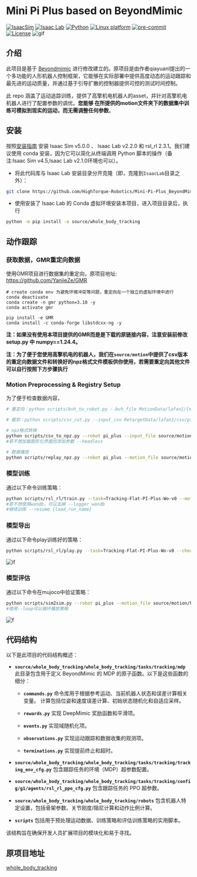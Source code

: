 # Mini Pi Plus based on BeyondMimic 

[![IsaacSim](https://img.shields.io/badge/IsaacSim-5.0.0-silver.svg)](https://docs.isaacsim.omniverse.nvidia.com/5.0.0/installation/download.html)
[![Isaac Lab](https://img.shields.io/badge/IsaacLab-2.2.0-silver)](https://isaac-sim.github.io/IsaacLab/v2.2.0/index.html)
[![Python](https://img.shields.io/badge/python-3.11-blue.svg)](https://docs.python.org/3/whatsnew/3.11.html)
[![Linux platform](https://img.shields.io/badge/platform-linux--64-orange.svg)](https://releases.ubuntu.com/20.04/)
[![pre-commit](https://img.shields.io/badge/pre--commit-enabled-brightgreen?logo=pre-commit&logoColor=white)](https://pre-commit.com/)
[![License](https://img.shields.io/badge/license-MIT-yellow.svg)](https://opensource.org/license/mit)
![gif](https://github.com/Daily-study-HT/bydmimic_publish/blob/main/gif/6363667a0f27da450e1059a30c2b274b.gif)
## 介绍

此项目是基于 [Beyondmimic](https://github.com/HybridRobotics/whole_body_tracking) 进行修改建立的。原项目是由作者qiayuanl提出的一个多功能的人形机器人控制框架，它能够在实际部署中提供高度动态的运动跟踪和最先进的运动质量，并通过基于引导扩散的控制器提供可控的测试时间控制。

此 repo 涵盖了运动追踪训练，提供了高擎机电机器人的asset，并针对高擎机电机器人进行了配置参数的调优。**您能够
在所提供的motion文件夹下的数据集中训练可模拟到现实的运动，而无需调整任何参数**。

## 安装

按照[安装指南](https://isaac-sim.github.io/IsaacLab/main/source/setup/installation/index.html) 安装 Isaac Sim v5.0.0 、 Isaac Lab v2.2.0 和 rsl_rl 2.3.1。我们建议使用 conda 安装，因为它可以简化从终端调用 Python 脚本的操作（备注:Isaac Sim v4.5,Isaac Lab v2.1.0环境也可以）。

- 将此代码库与 Isaac Lab 安装目录分开克隆（即，克隆到`IsaacLab`目录之外）：

```bash
git clone https://github.com/HighTorque-Robotics/Mini-Pi-Plus_BeyondMimic
```

- 使用安装了 Isaac Lab 的 Conda 虚拟环境安装本项目，进入项目目录后，执行

```bash
python -m pip install -e source/whole_body_tracking
```

## 动作跟踪

### 获取数据，GMR重定向数据
使用GMR项目进行数据集的重定向，原项目地址: https://github.com/YanjieZe/GMR
```
# create conda env 为避免环境冲突等问题，重定向在一个独立的虚拟环境中进行
conda deactivate
conda create -n gmr python=3.10 -y
conda activate gmr

pip install -e GMR
conda install -c conda-forge libstdcxx-ng -y
```


**注：如果没有使用本项目提供的GMR而是是下载的原链接内容，注意安装前修改setup.py 中 numpy==1.24.4。**

**注：为了便于您使用高擎机电的机器人，我们在`source/motion`中提供了csv版本的重定向数据文件和转换好的npz格式文件模板供你使用，若需要重定向其他文件可以自行按照下方步骤执行**

### Motion Preprocessing & Registry Setup

为了便于检查数据内容，

```bash
# 重定向：python scripts/bvh_to_robot.py --bvh_file MotionData/lafan1/{xxx}.bvh --robot pi_football --save_path RetargetData/lafan1/csv/pi_plus/{xxx}.csv --rate_limit

# 裁剪：python scripts/csv_cut.py --input_csv RetargetData/lafan1/csv/pi_plus/pi_plus_dance1_subject2.csv --output_csv RetargetData/lafan1/csv/pi_plus/{xxx}.csv --start_frame {number} --end_frame {number} --remove_frame_column --z_offset 0.00 --decimal_places 6

# npz格式转换
python scripts/csv_to_npz.py --robot pi_plus --input_file source/motion/hightorque/pi_plus/csv/xxx.csv --input_fps 30 --output_name source/motion/hightorque/pi_plus/npz/{motion_name}
#若不想加载图形化界面则添加参数 --headless

# 数据播放
python scripts/replay_npz.py --robot pi_plus --motion_file source/motion/hightorque/pi_plus/npz/{motion_name}.npz 
```

### 模型训练

通过以下命令训练策略：

```bash
python scripts/rsl_rl/train.py --task=Tracking-Flat-PI-Plus-Wo-v0 --motion_file source/motion/hightorque/pi_plus/npz/{motion_name}.npz --headless --log_project_name pi_plus_beyondmimic
#若不想使用wandb，可以去掉 --logger wandb
#继续训练 --resume {load_run_name}
```
### 模型导出

通过以下命令play训练好的策略：
```bash
python scripts/rsl_rl/play.py --task=Tracking-Flat-PI-Plus-Wo-v0 --checkpoint {logs_path_to}/model_xxx.pt --num_envs=1 --motion_file source/motion/hightorque/pi_plus/npz/{motion_name}.npz
```
![if](https://github.com/Daily-study-HT/bydmimic_publish/blob/main/gif/e7faf89fbdbf87cf909bbf81ceeb1a7f.gif)

### 模型评估

通过以下命令在mujoco中验证策略：

```bash
python scripts/sim2sim.py --robot pi_plus --motion_file source/motion/hightorque/pi_plus/npz/{motion_name}.npz --xml_path source/whole_body_tracking/whole_body_tracking/assets/hightorque/pi_plus/mjcf/pi_20dof.xml --policy_path {logs_path_to}/exported/{model_xxx}.onnx --save_json --loop
#使用--loop可以循环播放策略
```
![f](https://github.com/Daily-study-HT/bydmimic_publish/blob/main/gif/de78f3ab232911f9a93e936cb5463164.gif)
## 代码结构

以下是此项目的代码结构概述：

- **`source/whole_body_tracking/whole_body_tracking/tasks/tracking/mdp`**
  此目录包含用于定义 BeyondMimic 的 MDP 的原子函数。以下是这些函数的细分：
    - **`commands.py`**
      命令库用于根据参考运动、当前机器人状态和误差计算相关变量。
      计算包括位姿和速度误差计算、初始状态随机化和自适应采样。

    - **`rewards.py`**
      实现 DeepMimic 奖励函数和平滑项。

    - **`events.py`**
      实现域随机化项。

    - **`observations.py`**
      实现运动跟踪和数据收集的观测项。

    - **`terminations.py`**
      实现提前终止和超时。

- **`source/whole_body_tracking/whole_body_tracking/tasks/tracking/tracking_env_cfg.py`**
  包含跟踪任务的环境（MDP）超参数配置。

- **`source/whole_body_tracking/whole_body_tracking/tasks/tracking/config/g1/agents/rsl_rl_ppo_cfg.py`**
  包含跟踪任务的 PPO 超参数。

- **`source/whole_body_tracking/whole_body_tracking/robots`**
  包含机器人特定设置，包括骨架参数、关节刚度/阻尼计算和动作比例计算。

- **`scripts`**
  包括用于预处理运动数据、训练策略和评估训练策略的实用脚本。

该结构旨在确保开发人员扩展项目的模块化和易于寻找。


## 原项目地址
[whole_body_tracking](https://github.com/HybridRobotics/whole_body_tracking)
